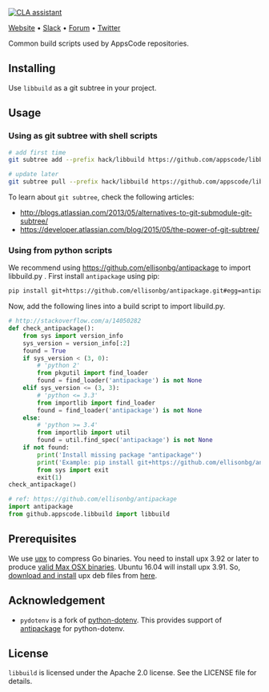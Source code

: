 [![CLA assistant](https://cla-assistant.io/readme/badge/appscode/libbuild)](https://cla-assistant.io/appscode/libbuild)

[Website](https://appscode.com) • [Slack](https://slack.appscode.com) • [Forum](https://discuss.appscode.com) • [Twitter](https://twitter.com/AppsCodeHQ)

Common build scripts used by AppsCode repositories.

## Installing
Use `libbuild` as a git subtree in your project.

## Usage
### Using as git subtree with shell scripts

```sh
# add first time
git subtree add --prefix hack/libbuild https://github.com/appscode/libbuild.git master --squash

# update later
git subtree pull --prefix hack/libbuild https://github.com/appscode/libbuild.git master --squash
```

To learn about `git subtree`, check the following articles:
 * http://blogs.atlassian.com/2013/05/alternatives-to-git-submodule-git-subtree/
 * https://developer.atlassian.com/blog/2015/05/the-power-of-git-subtree/

### Using from python scripts
We recommend using https://github.com/ellisonbg/antipackage to import libbuild.py . First install `antipackage` using pip:

```sh
pip install git+https://github.com/ellisonbg/antipackage.git#egg=antipackage
```

Now, add the following lines into a build script to import libuild.py.
```python
# http://stackoverflow.com/a/14050282
def check_antipackage():
    from sys import version_info
    sys_version = version_info[:2]
    found = True
    if sys_version < (3, 0):
        # 'python 2'
        from pkgutil import find_loader
        found = find_loader('antipackage') is not None
    elif sys_version <= (3, 3):
        # 'python <= 3.3'
        from importlib import find_loader
        found = find_loader('antipackage') is not None
    else:
        # 'python >= 3.4'
        from importlib import util
        found = util.find_spec('antipackage') is not None
    if not found:
        print('Install missing package "antipackage"')
        print('Example: pip install git+https://github.com/ellisonbg/antipackage.git#egg=antipackage')
        from sys import exit
        exit(1)
check_antipackage()

# ref: https://github.com/ellisonbg/antipackage
import antipackage
from github.appscode.libbuild import libbuild
```

## Prerequisites
We use [upx](https://upx.github.io/) to compress Go binaries. You need to install upx 3.92 or later to produce [valid Max OSX binaries](https://github.com/upx/upx/issues/4). Ubuntu 16.04 will install upx 3.91. So, [download and install](https://launchpad.net/ubuntu/+source/upx-ucl) upx deb files from [here](https://launchpad.net/ubuntu/+source/upx-ucl/3.94-4/+build/14175315).

## Acknowledgement
- `pydotenv` is a fork of [python-dotenv](https://github.com/theskumar/python-dotenv). This provides support of [antipackage](https://github.com/ellisonbg/antipackage)
for python-dotenv.

## License
`libbuild` is licensed under the Apache 2.0 license. See the LICENSE file for details.
